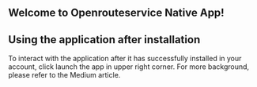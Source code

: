 ## Welcome to Openrouteservice Native App!

## Using the application after installation
To interact with the application after it has successfully installed in your account, click launch the app in upper right corner. For more background, please refer to the Medium article.
